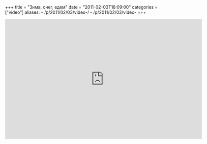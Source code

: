 +++
title = "Зима, снег, едем"
date = "2011-02-03T18:09:00"
categories = ["video"]
aliases:
    - /p/2011/02/03/video-/
    - /p/2011/02/03/video-
+++


<iframe allowfullscreen="" frameborder="0" height="390" src="https://www.youtube.com/embed/NGNkxfYUQOU?hd=1" title="YouTube video player" width="640"></iframe>